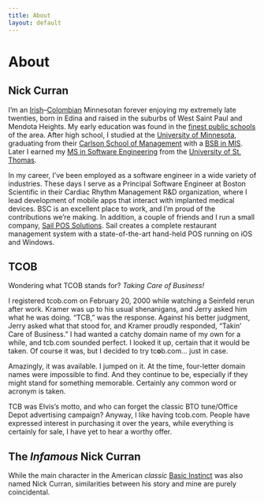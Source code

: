 ```yaml
---
title: About
layout: default
---
```

# About

## Nick Curran

I&#8217;m an [Irish](http://www.flickr.com/photos/tcob/tags/dad/)&#8211;[Colombian](http://www.flickr.com/photos/tcob/tags/mom/) Minnesotan forever enjoying my extremely late twenties, born in Edina and raised in the suburbs of West Saint Paul and Mendota Heights. My early education was found in the [finest public schools](http://www.isd197.org/) of the area. After high school, I studied at the [University of Minnesota](http://www1.umn.edu/twincities/index.php), graduating from their [Carlson School of Management](http://www.csom.umn.edu/) with a [BSB in MIS](http://www.carlsonschool.umn.edu/undergraduate/academics/majors-minors/management-information-systems.html). Later I earned my [MS in Software Engineering](http://www.stthomas.edu/gradsoftware/programs/ms/) from the [University of St. Thomas](http://www.stthomas.edu/).

In my career, I&#8217;ve been employed as a software engineer in a wide variety of industries. These days I serve as a Principal Software Engineer at Boston Scientific in their Cardiac Rhythm Management R&D organization, where I lead development of mobile apps that interact with implanted medical devices. BSC is an excellent place to work, and I&#8217;m proud of the contributions we&#8217;re making. In addition, a couple of friends and I run a small company, [Sail POS Solutions](http://sailpos.com). Sail creates a complete restaurant management system with a state-of-the-art hand-held POS running on iOS and Windows.

## TCOB

Wondering what TCOB stands for? _Taking Care of Business!_

I registered tcob.com on February 20, 2000 while watching a Seinfeld rerun after work. Kramer was up to his usual shenanigans, and Jerry asked him what he was doing. &#8220;TCB,&#8221; was the response. Against his better judgment, Jerry asked what that stood for, and Kramer proudly responded, &#8220;Takin&#8217; Care of Business.&#8221; I had wanted a catchy domain name of my own for a while, and tcb.com sounded perfect. I looked it up, certain that it would be taken. Of course it was, but I decided to try tc**o**b.com&#8230; just in case.

Amazingly, it was available. I jumped on it. At the time, four-letter domain names were impossible to find. And they continue to be, especially if they might stand for something memorable. Certainly any common word or acronym is taken.

TCB was Elvis&#8217;s motto, and who can forget the classic BTO tune/Office Depot advertising campaign? Anyway, I like having tcob.com. People have expressed interest in purchasing it over the years, while everything is certainly for sale, I have yet to hear a worthy offer.

## The _Infamous_ Nick Curran

While the main character in the American _classic_ [Basic Instinct](http://www.imdb.com/title/tt0103772/) was also named Nick Curran, similarities between his story and mine are purely coincidental.